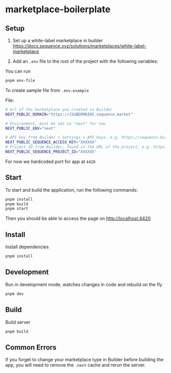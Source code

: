 # marketplace-boilerplate

## Setup

1. Set up a white-label marketplace in builder https://docs.sequence.xyz/solutions/marketplaces/white-label-marketplace

2. Add an `.env` file to the root of the project with the following variables:

You can run

```sh
pnpm env-file
```

To create sample file from `.env.example`

File:

```sh
# Url of the marketplace you created in Builder
NEXT_PUBLIC_DOMAIN="https://{SUBDOMAIN}.sequence.market"

# Environment, must be set to "next" for now
NEXT_PUBLIC_ENV="next"

# API key from Builder > Settings > API keys. e.g. https://sequence.build/project/{PROJECT_ID}/settings/apikeys
NEXT_PUBLIC_SEQUENCE_ACCESS_KEY="XXXXXX"
# Project ID from Builder, found in the URL of the project, e.g. https://sequence.build/project/{PROJECT_ID}
NEXT_PUBLIC_SEQUENCE_PROJECT_ID="XXXXXX"
```

For now we hardcoded port for app at `4420`

## Start

To start and build the application, run the following commands:

```sh
pnpm install
pnpm build
pnpm start
```

Then you should be able to access the page on [http://localhost:4420](http://localhost:4420)

## Install

Install dependencies

```sh
pnpm install
```

## Development

Run in development mode, watches changes in code and rebuild on the fly

```sh
pnpm dev
```

## Build

Build server

```sh
pnpm build
```

## Common Errors

If you forget to change your marketplace type in Builder before building the app, you will need to remove the `.next` cache and rerun the server.
